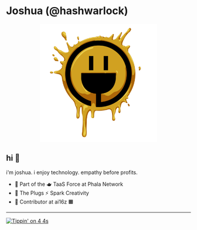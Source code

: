 # Joshua (@hashwarlock)
<p align="center">
<img src="./assets/ThePlugsSparkCreativity.png" width="320" height="320"/>
</p>

## hi 👋
i'm joshua. 
i enjoy technology. empathy before profits.
- 🔭 Part of the 🫖 TaaS Force at Phala Network
- 🔌 The Plugs ⚡ Spark Creativity
- 🤝 Contributor at ai16z 🟧

---
<!-- WALLET-LINKING-BEGIN
{
  "lastUpdated": "2025-05-31T02:17:04.593Z",
  "wallets": [
    {
      "chain": "ethereum",
      "address": "0xdE1683287529B9B4C3132af8AaD210644B259CfD"
    },
    {
      "chain": "solana",
      "address": "4g9dwu6iVKnX91zRF3QTE7avjQoxbj15GZ7rHeo1SyWS"
    }
  ]
}
WALLET-LINKING-END -->

[![Tippin' on 4 4s](https://tip.md/badge.svg)](https://tip.md/HashWarlock)
<!--
**HashWarlock/hashwarlock** is a ✨ _special_ ✨ repository because its `README.md` (this file) appears on your GitHub profile.

Here are some ideas to get you started:

- 🔭 I’m currently working on ...
- 🌱 I’m currently learning ...
- 👯 I’m looking to collaborate on ...
- 🤔 I’m looking for help with ...
- 💬 Ask me about ...
- 📫 How to reach me: ...
- 😄 Pronouns: ...
- ⚡ Fun fact: ...
-->
